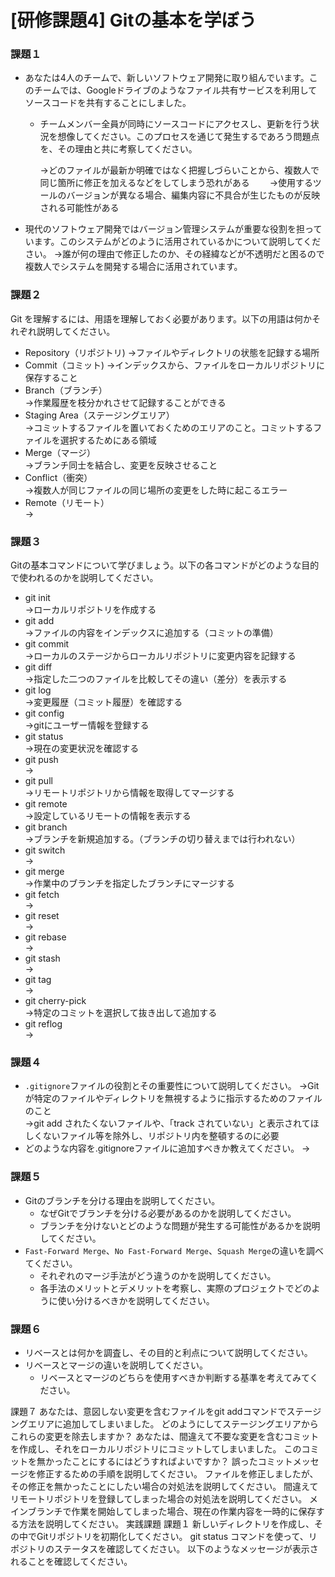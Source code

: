 # [研修課題4] Gitの基本を学ぼう

### 課題１

- あなたは4人のチームで、新しいソフトウェア開発に取り組んでいます。このチームでは、Googleドライブのようなファイル共有サービスを利用してソースコードを共有することにしました。
    - チームメンバー全員が同時にソースコードにアクセスし、更新を行う状況を想像してください。このプロセスを通じて発生するであろう問題点を、その理由と共に考察してください。
       
      →どのファイルが最新か明確ではなく把握しづらいことから、複数人で同じ箇所に修正を加えるなどをしてしまう恐れがある　　
      →使用するツールのバージョンが異なる場合、編集内容に不具合が生じたものが反映される可能性がある
      
- 現代のソフトウェア開発ではバージョン管理システムが重要な役割を担っています。このシステムがどのように活用されているかについて説明してください。
  →誰が何の理由で修正したのか、その経緯などが不透明だと困るので複数人でシステムを開発する場合に活用されています。

### 課題２

Git を理解するには、用語を理解しておく必要があります。以下の用語は何かそれぞれ説明してください。

- Repository（リポジトリ)
  →ファイルやディレクトリの状態を記録する場所
- Commit（コミット)
  →インデックスから、ファイルをローカルリポジトリに保存すること  
- Branch（ブランチ）  
  →作業履歴を枝分かれさせて記録することができる
- Staging Area（ステージングエリア）  
  →コミットするファイルを置いておくためのエリアのこと。コミットするファイルを選択するためにある領域
- Merge（マージ）  
  →ブランチ同士を結合し、変更を反映させること
- Conflict（衝突）  
  →複数人が同じファイルの同じ場所の変更をした時に起こるエラー
- Remote（リモート）  
  →

### 課題３

Gitの基本コマンドについて学びましょう。以下の各コマンドがどのような目的で使われるのかを説明してください。

- git init  
  →ローカルリポジトリを作成する
- git add  
  →ファイルの内容をインデックスに追加する（コミットの準備）
- git commit  
  →ローカルのステージからローカルリポジトリに変更内容を記録する
- git diff  
  →指定した二つのファイルを比較してその違い（差分）を表示する
- git log  
  →変更履歴（コミット履歴）を確認する
- git config  
  →gitにユーザー情報を登録する
- git status  
  →現在の変更状況を確認する
- git push  
  →
- git pull  
  →リモートリポジトリから情報を取得してマージする
- git remote  
  →設定しているリモートの情報を表示する
- git branch  
  →ブランチを新規追加する。（ブランチの切り替えまでは行われない）
- git switch  
  → 
- git merge  
  →作業中のブランチを指定したブランチにマージする
- git fetch  
  →
- git reset  
  →
- git rebase  
  →
- git stash  
  →
- git tag  
  →
- git cherry-pick  
  →特定のコミットを選択して抜き出して追加する
- git reflog  
  →
### 課題４

- `.gitignore`ファイルの役割とその重要性について説明してください。
  →Gitが特定のファイルやディレクトリを無視するように指示するためのファイルのこと  
  →git add されたくないファイルや、「track されていない」と表示されてほしくないファイル等を除外し、リポジトリ内を整頓するのに必要
- どのような内容を.gitignoreファイルに追加すべきか教えてください。
  →

### 課題５

- Gitのブランチを分ける理由を説明してください。
    - なぜGitでブランチを分ける必要があるのかを説明してください。
    - ブランチを分けないとどのような問題が発生する可能性があるかを説明してください。
- `Fast-Forward Merge`、`No Fast-Forward Merge`、`Squash Merge`の違いを調べてください。
    - それぞれのマージ手法がどう違うのかを説明してください。
    - 各手法のメリットとデメリットを考察し、実際のプロジェクトでどのように使い分けるべきかを説明してください。

### 課題６

- リベースとは何かを調査し、その目的と利点について説明してください。
- リベースとマージの違いを説明してください。
    - リベースとマージのどちらを使用すべきか判断する基準を考えてみてください。

課題７
あなたは、意図しない変更を含むファイルをgit addコマンドでステージングエリアに追加してしまいました。
どのようにしてステージングエリアからこれらの変更を除去しますか？
あなたは、間違えて不要な変更を含むコミットを作成し、それをローカルリポジトリにコミットしてしまいました。
このコミットを無かったことにするにはどうすればよいですか？
誤ったコミットメッセージを修正するための手順を説明してください。
ファイルを修正しましたが、その修正を無かったことにしたい場合の対処法を説明してください。
間違えてリモートリポジトリを登録してしまった場合の対処法を説明してください。
メインブランチで作業を開始してしまった場合、現在の作業内容を一時的に保存する方法を説明してください。
実践課題
課題１
新しいディレクトリを作成し、その中でGitリポジトリを初期化してください。
git status コマンドを使って、リポジトリのステータスを確認してください。
以下のようなメッセージが表示されることを確認してください。

